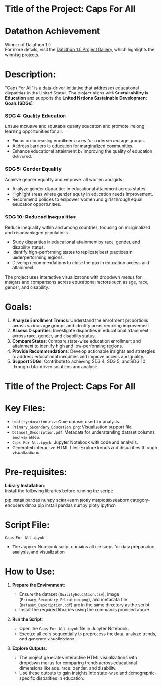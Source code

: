 # Title of the Project: Caps For All  

# Datathon Achievement  
Winner of Datathon 1.0  
For more details, visit the [Datathon 1.0 Project Gallery](https://csueastbay-datathon-2024.devpost.com/project-gallery), which highlights the winning projects.  

# Description:  
"Caps For All" is a data-driven initiative that addresses educational disparities in the United States. The project aligns with **Sustainability in Education** and supports the **United Nations Sustainable Development Goals (SDGs)**:  

### SDG 4: Quality Education  
Ensure inclusive and equitable quality education and promote lifelong learning opportunities for all.  
- Focus on increasing enrollment rates for underserved age groups.  
- Address barriers to education for marginalized communities.  
- Enhance educational attainment by improving the quality of education delivered.  

### SDG 5: Gender Equality  
Achieve gender equality and empower all women and girls.  
- Analyze gender disparities in educational attainment across states.  
- Highlight areas where gender equity in education needs improvement.  
- Recommend policies to empower women and girls through equal education opportunities.  

### SDG 10: Reduced Inequalities  
Reduce inequality within and among countries, focusing on marginalized and disadvantaged populations.  
- Study disparities in educational attainment by race, gender, and disability status.  
- Identify high-performing states to replicate best practices in underperforming regions.  
- Develop recommendations to close the gap in education access and attainment.  

The project uses interactive visualizations with dropdown menus for insights and comparisons across educational factors such as age, race, gender, and disability.  

# Goals:  
1. **Analyze Enrollment Trends**: Understand the enrollment proportions across various age groups and identify areas requiring improvement.  
2. **Assess Disparities**: Investigate disparities in educational attainment across race, gender, and disability status.  
3. **Compare States**: Compare state-wise education enrollment and attainment to identify high and low-performing regions.  
4. **Provide Recommendations**: Develop actionable insights and strategies to address educational inequities and improve access and quality.  
5. **Support SDGs**: Contribute to achieving SDG 4, SDG 5, and SDG 10 through data-driven solutions and analysis.  

# Title of the Project: Caps For All  

# Key Files:  
- `QualityEducation.csv`: Core dataset used for analysis.  
- `Primary_Secondary_Education.png`: Visualization support file.  
- `Dataset_Description.pdf`: Metadata for understanding dataset columns and variables.  
- `Caps For All.ipynb`: Jupyter Notebook with code and analysis.  
- Generated interactive HTML files: Explore trends and disparities through visualizations.

# Pre-requisites:
**Library Installation**:  
Install the following libraries before running the script:  

pip install pandas numpy scikit-learn plotly matplotlib seaborn category-encoders dmba
pip install pandas numpy plotly ipython


# Script File:  
`Caps For All.ipynb`  
- The Jupyter Notebook script contains all the steps for data preparation, analysis, and visualization.  

# How to Use:  
1. **Prepare the Environment**:  
   - Ensure the dataset (`QualityEducation.csv`), image (`Primary_Secondary_Education.png`), and metadata file (`Dataset_Description.pdf`) are in the same directory as the script.  
   - Install the required libraries using the commands provided above.  

2. **Run the Script**:  
   - Open the `Caps For All.ipynb` file in Jupyter Notebook.  
   - Execute all cells sequentially to preprocess the data, analyze trends, and generate visualizations.  

3. **Explore Outputs**:  
   - The project generates interactive HTML visualizations with dropdown menus for comparing trends across educational dimensions like age, race, gender, and disability.  
   - Use these outputs to gain insights into state-wise and demographic-specific disparities in education.  




